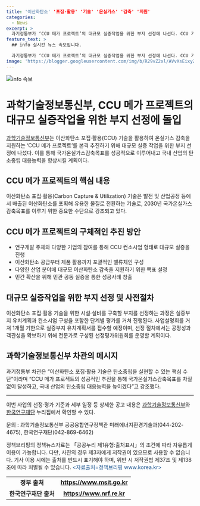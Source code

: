 ```yaml
---
title: '이산화탄소' '포집·활용' '기술' '온실가스' '감축' '지원'
categories:
  - News
excerpt: >
  과기정통부가 ‘CCU 메가 프로젝트’의 대규모 실증작업을 위한 부지 선정에 나선다. CCU 기술은 이산화탄소를 유용한 물질로 전환하는 기술로, 국가 온실가스 감축목표를 위해 상용화를 지원한다. 컨소시엄 형태로 연구개발 주체와 기업 등이 참여하여 이산화탄소를 처리하고 CCU 비즈니스 모델을 확보할 계획이다. 이를 통해 CCU 기술의 민간 확산을 모색하며, 실증부지 선정을 위한 사전절차가 진행 중이다. 해당 프로젝트를 통해 탄소중립과 국가온실가스 감축목표를 달성하고 국내 산업의 탄소중립 대응능력을 높일 계획이다.
feature_text: >
  ## info 실시간 뉴스 속보입니다.

  과기정통부가 ‘CCU 메가 프로젝트’의 대규모 실증작업을 위한 부지 선정에 나선다. CCU 기술은 이산화탄소를 유용한 물질로 전환하는 기술로, 국가 온실가스 감축목표를 위해 상용화를 지원한다. 컨소시엄 형태로 연구개발 주체와 기업 등이 참여하여 이산화탄소를 처리하고 CCU 비즈니스 모델을 확보할 계획이다. 이를 통해 CCU 기술의 민간 확산을 모색하며, 실증부지 선정을 위한 사전절차가 진행 중이다. 해당 프로젝트를 통해 탄소중립과 국가온실가스 감축목표를 달성하고 국내 산업의 탄소중립 대응능력을 높일 계획이다.
image: 'https://blogger.googleusercontent.com/img/b/R29vZ2xl/AVvXsEixyZcFfHzMRdzZMjFBmAUKJYCLCGyLL1o632UiGVXcaFdKo_bkvkuCioo0uUKlGfBVcT3P84aROyZIXSBEx3Aw5nCQ3pTgDom1WDC4m8eifvWiAmWEEVb4x6G_l8C0QH225ldMjyaFvpxGEBGNO37VmDTDMHGhJPq73UglMfDca1-0aw/s1600/blogspot.png'
---
```


<p><img src="https://blogger.googleusercontent.com/img/b/R29vZ2xl/AVvXsEixyZcFfHzMRdzZMjFBmAUKJYCLCGyLL1o632UiGVXcaFdKo_bkvkuCioo0uUKlGfBVcT3P84aROyZIXSBEx3Aw5nCQ3pTgDom1WDC4m8eifvWiAmWEEVb4x6G_l8C0QH225ldMjyaFvpxGEBGNO37VmDTDMHGhJPq73UglMfDca1-0aw/s1600/blogspot.png" alt="info 속보" /></p>

<h1>과학기술정보통신부, CCU 메가 프로젝트의 대규모 실증작업을 위한 부지 선정에 돌입</h1>

<p data-ke-size="size16"><a href="https://www.msit.go.kr">과학기술정보통신부</a>는 이산화탄소 포집·활용(CCU) 기술을 활용하여 온실가스 감축을 지원하는 ‘CCU 메가 프로젝트’를 본격 추진하기 위해 대규모 실증 작업을 위한 부지 선정에 나섰다. 이를 통해 국가온실가스감축목표를 성공적으로 이루어내고 국내 산업의 탄소중립 대응능력을 향상시킬 계획이다.</p>

<h2 data-ke-size="size26">CCU 메가 프로젝트의 핵심 내용</h2>

<p data-ke-size="size16">이산화탄소 포집·활용(Carbon Capture & Utilization) 기술은 발전 및 산업공정 등에서 배출된 이산화탄소를 포획해 유용한 물질로 전환하는 기술로, 2030년 국가온실가스 감축목표를 이루기 위한 중요한 수단으로 강조되고 있다.</p>

<h2 data-ke-size="size26">CCU 메가 프로젝트의 구체적인 추진 방안</h2>

<ul>
  <li>연구개발 주체와 다양한 기업의 참여를 통해 CCU 컨소시엄 형태로 대규모 실증을 진행</li>
  <li>이산화탄소 공급부터 제품 활용까지 포괄적인 밸류체인 구성</li>
  <li>다양한 산업 분야에 대규모 이산화탄소 감축을 지원하기 위한 목표 설정</li>
  <li>민간 확산을 위해 민관 공동 실증을 통한 성공사례 창출</li>
</ul>

<h2 data-ke-size="size26">대규모 실증작업을 위한 부지 선정 및 사전절차</h2>

<p data-ke-size="size16">이산화탄소 포집·활용 기술을 위한 시설·설비를 구축할 부지를 선정하는 과정은 실증부지 유치계획과 컨소시엄 구성을 포함한 단계별 평가를 거쳐 진행된다. 사업설명회를 거쳐 1개월 기한으로 실증부지 유치계획서를 접수할 예정이며, 선정 절차에서는 공정성과 객관성을 확보하기 위해 전문가로 구성된 선정평가위원회를 운영할 계획이다.</p>

<h2 data-ke-size="size26">과학기술정보통신부 차관의 메시지</h2>

<p data-ke-size="size16">과기정통부 차관은 “이산화탄소 포집·활용 기술은 탄소중립을 실현할 수 있는 핵심 수단”이라며 “CCU 메가 프로젝트의 성공적인 추진을 통해 국가온실가스감축목표를 차질 없이 달성하고, 국내 산업의 탄소중립 대응능력을 높이겠다”고 강조했다.</p>

<hr>

<p data-ke-size="size16">이번 사업의 선정·평가 기준과 세부 일정 등 상세한 공고 내용은 <a href="https://www.msit.go.kr">과학기술정보통신부</a>와 <a href="https://www.nrf.re.kr">한국연구재단</a> 누리집에서 확인할 수 있다.</p>

<p data-ke-size="size16">문의 : 과학기술정보통신부 공공융합연구정책관 미래에너지환경기술과(044-202-4675), 한국연구재단(042-869-6462)</p>

<p data-ke-size="size16">정책브리핑의 정책뉴스자료는 「공공누리 제1유형:출처표시」의 조건에 따라 자유롭게 이용이 가능합니다. 다만, 사진의 경우 제3자에게 저작권이 있으므로 사용할 수 없습니다. 기사 이용 시에는 출처를 반드시 표기해야 하며, 위반 시 저작권법 제37조 및 제138조에 따라 처벌될 수 있습니다. <span style="color: #1a5490;">&lt;자료출처=정책브리핑 www.korea.kr&gt;</span></p>

<table>
  <tr>
    <td style="text-align: center; height: 17px;"><b>정부 출처</b></td>
    <td style="text-align: center; height: 17px;"><b><a href="https://www.msit.go.kr">https://www.msit.go.kr</a></b></td>
  </tr>
  <tr>
    <td style="text-align: center; height: 17px;"><b>한국연구재단 출처</b></td>
    <td style="text-align: center; height: 17px;"><b><a href="https://www.nrf.re.kr">https://www.nrf.re.kr</a></b></td>
  </tr>
</table>

